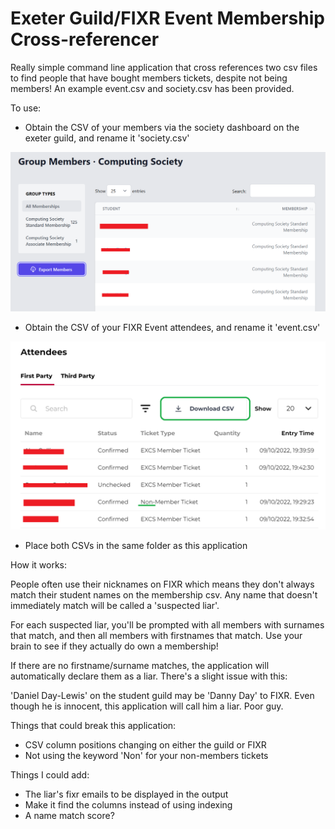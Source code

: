 # Exeter Guild/FIXR Event Membership Cross-referencer

Really simple command line application that cross references two csv files to find people that have bought members tickets, despite not being members! An example event.csv and society.csv has been provided.

To use:
- Obtain the CSV of your members via the society dashboard on the exeter guild, and rename it 'society.csv'

![SOCIETY PAGE](screenshots/society-page.png)
- Obtain the CSV of your FIXR Event attendees, and rename it 'event.csv'

![FIXR PAGE](screenshots/fixr-page.png)

- Place both CSVs in the same folder as this application

How it works:

People often use their nicknames on FIXR which means they don't always match their student names on the membership csv. Any name that doesn't immediately match will be called a 'suspected liar'.

For each suspected liar, you'll be prompted with all members with surnames that match, and then all members with firstnames that match. Use your brain to see if they actually do own a membership!

If there are no firstname/surname matches, the application will automatically declare them as a liar. There's a slight issue with this:

'Daniel Day-Lewis' on the student guild may be 'Danny Day' to FIXR. Even though he is innocent, this application will call him a liar. Poor guy.

Things that could break this application:
- CSV column positions changing on either the guild or FIXR
- Not using the keyword 'Non' for your non-members tickets

Things I could add:
- The liar's fixr emails to be displayed in the output
- Make it find the columns instead of using indexing
- A name match score?